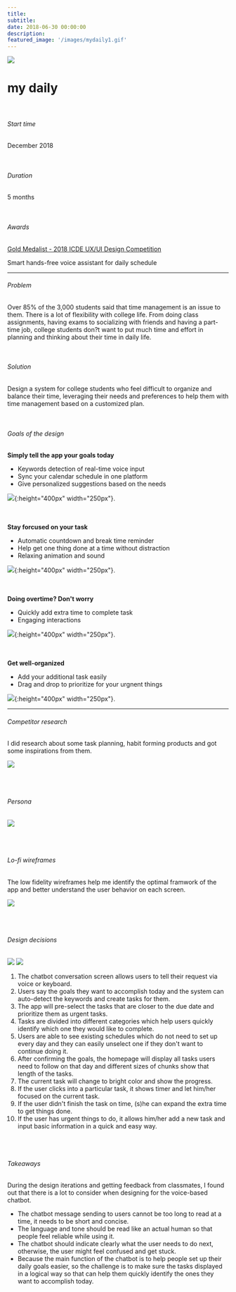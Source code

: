 ```yaml
---
title:
subtitle:
date: 2018-06-30 00:00:00
description:
featured_image: '/images/mydaily1.gif'
---
```


![](/images/mydaily2.png)

 <h1>my daily</h1>
<br>
<div class="container columnAdjustment">
  <div class="row">
    <div class="col">
		<h6>Start time</h6>
		<p>December 2018</p>
		<br>
		<h6>Duration</h6>
		<p>5 months</p>
		<br>
		<h6>Awards</h6>
		<p><a href="https://icde.co/pages/2018-graduate-ux-ui-design-winners">Gold Medalist - 2018 ICDE UX/UI Design Competition</a></p>
    </div>
    <div class="col">
      <p>Smart hands-free voice assistant for daily schedule</p>
    </div>
  </div>
</div>
<hr>


<h6>Problem</h6>
<p>Over 85% of the 3,000 students said that time management is an issue to them.
There is a lot of flexibility with college life. From doing class assignments, having exams to socializing with friends and having a part-time job, college students don?t want to put much time and effort in planning and thinking about their time in daily life.</p>
<br>
<h6>Solution</h6>
<p>Design a system for college students who feel difficult to organize and balance their time, leveraging their needs and preferences to help them with time management based on a customized plan.</p>
<br>
<h6>Goals of the design</h6>
<strong>Simply tell the app your goals today</strong>
<ul>
<li>Keywords detection of real-time voice input</li>
<li>Sync your calendar schedule in one platform</li>
<li>Give personalized suggestions based on the needs</li>
</ul>

![](/images/daily_flow1.gif){:height="400px" width="250px"}.

<br><br>
<strong>Stay forcused on your task</strong>
<ul>
<li>Automatic countdown and break time reminder</li>
<li>Help get one thing done at a time without distraction</li>
<li>Relaxing animation and sound</li>
</ul>

![](/images/daily_flow2.gif){:height="400px" width="250px"}.

<br><br>
<strong>Doing overtime? Don't worry</strong>
<ul>
<li>Quickly add extra time to complete task</li>
<li>Engaging interactions</li>
</ul>

![](/images/daily_flow3.gif){:height="400px" width="250px"}.

<br><br>
<strong>Get well-organized</strong>
<ul>
<li>Add your additional task easily</li>
<li>Drag and drop to prioritize for your urgnent things</li>
</ul>

![](/images/daily_flow4.gif){:height="400px" width="250px"}.

---

<h6>Competitor research</h6>
<p>I did research about some task planning, habit forming products and got some inspirations from them.</p>

![](/images/daily_competitor.png)

<br/><br/>

<h6>Persona</h6>

![](/images/daily_persona.png)


<br/><br/>

<h6>Lo-fi wireframes</h6>
The low fidelity wireframes help me identify the optimal framwork of the app and better understand the user behavior on each screen.

![](/images/daily_wire.png)


<br/><br/>

<h6>Design decisions</h6>

<div class="gallery" data-columns="1">
	<img src="/images/daily_screen1.png">
	<img src="/images/daily_screen2.png">
</div>

<ol>
<li>The chatbot conversation screen allows users to tell their request via voice or keyboard.</li>
<li>Users say the goals they want to accomplish today and the system can auto-detect the keywords and create tasks for them.</li>
<li>The app will pre-select the tasks that are closer to the due date and prioritize them as urgent tasks.</li>
<li>Tasks are divided into different categories which help users quickly identify which one they would like to complete.</li>
<li>Users are able to see existing schedules which do not need to set up every day and they can easily unselect one if they don't want to continue doing it.</li>
<li>After confirming the goals, the homepage will display all tasks users need to follow on that day and different sizes of chunks show that length of the tasks.</li>
<li>The current task will change to bright color and show the progress.</li>
<li>If the user clicks into a particular task, it shows timer and let him/her focused on the current task.</li>
<li>If the user didn't finish the task on time, (s)he can expand the extra time to get things done.</li>
<li>If the user has urgent things to do, it allows him/her add a new task and input basic information in a quick and easy way.</li>
</ol>

<br/><br/>

<h6>Takeaways</h6>
<p>During the design iterations and getting feedback from classmates, I found out that there is a lot to consider when designing for the voice-based chatbot. </p>
<ul>
<li>The chatbot message sending to users cannot be too long to read at a time, it needs to be short and concise. </li>
<li>The language and tone should be read like an actual human so that people feel reliable while using it. </li>
<li>The chatbot should indicate clearly what the user needs to do next, otherwise, the user might feel confused and get stuck.</li>
<li>Because the main function of the chatbot is to help people set up their daily goals easier, so the challenge is to make sure the tasks displayed in a logical way so that can help them quickly identify the ones they want to accomplish today.</li>
</ul>
<br/><br/>
